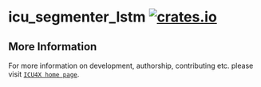 # icu_segmenter_lstm [![crates.io](https://img.shields.io/crates/v/icu_segmenter_lstm)](https://crates.io/crates/icu_segmenter_lstm)



## More Information

For more information on development, authorship, contributing etc. please visit [`ICU4X home page`](https://github.com/unicode-org/icu4x).
